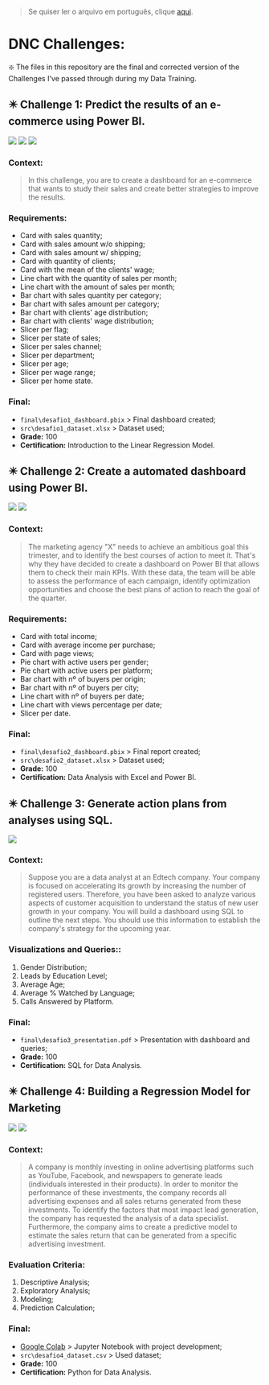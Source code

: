 > Se quiser ler o arquivo em português, clique [aqui](README.md).

# DNC Challenges:

❇️ The files in this repository are the final and corrected version of the Challenges I've passed through during my Data Training.

## ✴️ Challenge 1: Predict the results of an e-commerce using Power BI.
![](img\desafio1_print1.jpg) ![](img\desafio1_print2.jpg) ![](img\desafio1_print3.jpg)

### Context:
> In this challenge, you are to create a dashboard for an e-commerce that wants to study their sales and create better strategies to improve the results.

### Requirements:
+ Card with sales quantity;
+ Card with sales amount w/o shipping;
+ Card with sales amount w/ shipping;
+ Card with quantity of clients;
+ Card with the mean of the clients' wage;
+ Line chart with the quantity of sales per month;
+ Line chart with the amount of sales per month;
+ Bar chart with sales quantity per category;
+ Bar chart with sales amount per category;
+ Bar chart with clients' age distribution;
+ Bar chart with clients' wage distribution;
+ Slicer per flag;
+ Slicer per state of sales;
+ Slicer per sales channel;
+ Slicer per department;
+ Slicer per age;
+ Slicer per wage range;
+ Slicer per home state.

### Final:
- `final\desafio1_dashboard.pbix` > Final dashboard created;
- `src\desafio1_dataset.xlsx` > Dataset used;
- **Grade:** 100
- **Certification:** Introduction to the Linear Regression Model.

## ✴️ Challenge 2: Create a automated dashboard using Power BI.
![](img\desafio2_print1.jpg) ![](img\desafio2_print2.jpg)

### Context:
> The marketing agency "X" needs to achieve an ambitious goal this trimester, and to identify the best courses of action to meet it. That's why they have decided to create a dashboard on Power BI that allows them to check their main KPIs. With these data, the team will be able to assess the performance of each campaign, identify optimization opportunities and choose the best plans of action to reach the goal of the quarter.

### Requirements:
+ Card with total income;
+ Card with average income per purchase;
+ Card with page views;
+ Pie chart with active users per gender;
+ Pie chart with active users per platform;
+ Bar chart with nº of buyers per origin;
+ Bar chart with nº of buyers per city;
+ Line chart with nº of buyers per date;
+ Line chart with views percentage per date;
+ Slicer per date.

### Final:
- `final\desafio2_dashboard.pbix` > Final report created;
- `src\desafio2_dataset.xlsx` > Dataset used;
- **Grade:** 100
- **Certification:** Data Analysis with Excel and Power BI.

## ✴️ Challenge 3: Generate action plans from analyses using SQL.
![](img\desafio3_print1.png)

### Context:
> Suppose you are a data analyst at an Edtech company. Your company is focused on accelerating its growth by increasing the number of registered users. Therefore, you have been asked to analyze various aspects of customer acquisition to understand the status of new user growth in your company. You will build a dashboard using SQL to outline the next steps. You should use this information to establish the company's strategy for the upcoming year.

### Visualizations and Queries::
1. Gender Distribution;
2. Leads by Education Level;
3. Average Age;
4. Average % Watched by Language;
5. Calls Answered by Platform.

### Final:
- `final\desafio3_presentation.pdf` > Presentation with dashboard and queries;
- **Grade:** 100
- **Certification:** SQL for Data Analysis.

## ✴️ Challenge 4: Building a Regression Model for Marketing
![](img\desafio4_print1.png) ![](img\desafio4_print2.png)

### Context:
> A company is monthly investing in online advertising platforms such as YouTube, Facebook, and newspapers to generate leads (individuals interested in their products). In order to monitor the performance of these investments, the company records all advertising expenses and all sales returns generated from these investments. To identify the factors that most impact lead generation, the company has requested the analysis of a data specialist. Furthermore, the company aims to create a predictive model to estimate the sales return that can be generated from a specific advertising investment.

### Evaluation Criteria:
1. Descriptive Analysis;
2. Exploratory Analysis;
3. Modeling;
4. Prediction Calculation;

### Final:
- [Google Colab](https://colab.research.google.com/drive/1Wtu3yYGcnP7c_eFHP_0FFM1rdClJ6YLD?usp=sharing) > Jupyter Notebook with project development;
- `src\desafio4_dataset.csv` > Used dataset;
- **Grade:** 100
- **Certification:** Python for Data Analysis.
